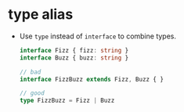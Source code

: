 # type alias

- Use `type` instead of `interface` to combine types.

  ```ts
  interface Fizz { fizz: string }
  interface Buzz { buzz: string }

  // bad
  interface FizzBuzz extends Fizz, Buzz { }

  // good
  type FizzBuzz = Fizz | Buzz
  ```
